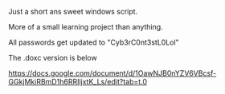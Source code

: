 Just a short ans sweet windows script.

More of a small learning project than anything. 

All passwords get updated to "Cyb3rC0nt3stL0Lol"

The .doxc version is below

https://docs.google.com/document/d/1OawNJB0nYZV6VBcsf-GGkjMkiRBmD1h6RRIljxtK_Ls/edit?tab=t.0
